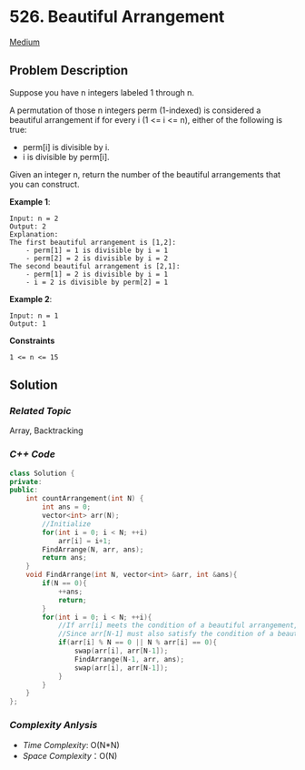 # 526. Beautiful Arrangement
[Medium](https://leetcode.com/problems/beautiful-arrangement/description/)

## Problem Description

Suppose you have n integers labeled 1 through n.

A permutation of those n integers perm (1-indexed) is considered a beautiful arrangement if for every i (1 <= i <= n), either of the following is true:

  - perm[i] is divisible by i.
  - i is divisible by perm[i].

Given an integer n, return the number of the beautiful arrangements that you can construct.


**Example 1**:
```
Input: n = 2
Output: 2
Explanation: 
The first beautiful arrangement is [1,2]:
    - perm[1] = 1 is divisible by i = 1
    - perm[2] = 2 is divisible by i = 2
The second beautiful arrangement is [2,1]:
    - perm[1] = 2 is divisible by i = 1
    - i = 2 is divisible by perm[2] = 1
```
**Example 2**:
```
Input: n = 1
Output: 1
```

**Constraints**
```
1 <= n <= 15
```

## Solution

### _Related Topic_
   Array, Backtracking

### _C++ Code_
```cpp
class Solution {
private:
public:
    int countArrangement(int N) {
        int ans = 0;
        vector<int> arr(N);
        //Initialize
        for(int i = 0; i < N; ++i)
            arr[i] = i+1;
        FindArrange(N, arr, ans);
        return ans;
    }
    void FindArrange(int N, vector<int> &arr, int &ans){
        if(N == 0){
            ++ans;
            return;
        }
        for(int i = 0; i < N; ++i){
            //If arr[i] meets the condition of a beautiful arrangement, swap arr[i] and arr[N-1].
            //Since arr[N-1] must also satisfy the condition of a beautiful arrangement
            if(arr[i] % N == 0 || N % arr[i] == 0){
                swap(arr[i], arr[N-1]);
                FindArrange(N-1, arr, ans);
                swap(arr[i], arr[N-1]);
            }
        }
    }
};
```

### _Complexity Anlysis_
- _Time Complexity_: O(N*N)
- _Space Complexity_：O(N)
